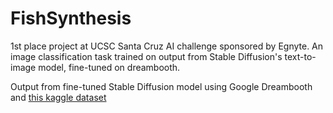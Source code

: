 # FishSynthesis
1st place project at UCSC Santa Cruz AI challenge sponsored by Egnyte. An image classification task trained on output from Stable Diffusion's text-to-image model, fine-tuned on dreambooth.


Output from fine-tuned Stable Diffusion model using Google Dreambooth and [this kaggle dataset](https://www.kaggle.com/datasets/crowww/a-large-scale-fish-dataset) 
